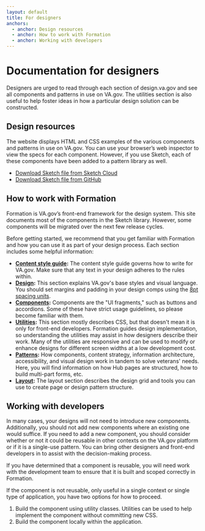 ```yaml
---
layout: default
title: For designers
anchors:
  - anchor: Design resources
  - anchor: How to work with Formation
  - anchor: Working with developers
---
```


# Documentation for designers

<div class="va-introtext">
Designers are urged to read through each section of design.va.gov and see all components and patterns in use on VA.gov. The utilities section is also useful to help foster ideas in how a particular design solution can be constructed.
</div>

## Design resources

The website displays HTML and CSS examples of the various components and patterns in use on VA.gov. You can use your browser’s web inspector to view the specs for each component. However, if you use Sketch, each of these components have been added to a pattern library as well.

<ul class="usa-unstyled-list">
  <li><a href="{{ site.sketch_cloud_link }}"><span class="fa fa-download vads-u-display--inline-block vads-u-margin-right--1"></span>Download Sketch file from Sketch Cloud</a></li>
  <li><a href="{{ site.sketch_github_link }}"><span class="fa fa-download vads-u-display--inline-block vads-u-margin-right--1"></span>Download Sketch file from GitHub</a></li>
</ul>

## How to work with Formation

Formation is VA.gov’s front-end framework for the design system. This site documents most of the components in the Sketch library. However, some components will be migrated over the next few release cycles.

Before getting started, we recommend that you get familiar with Formation and how you can use it as part of your design process. Each section includes some helpful information:

- **[Content style guide](../content-style-guide):** The content style guide governs how to write for VA.gov. Make sure that any text in your design adheres to the rules within.
- **[Design](../design):** This section explains VA.gov's base styles and visual language. You should set margins and padding in your design comps using the [8pt spacing units](../design/spacing-units).
- **[Components](../components):** Components are the "UI fragments," such as buttons and accordions. Some of these have strict usage guidelines, so please become familiar with them.
- **[Utilities](../utilities):** This section mostly describes CSS, but that doesn't mean it is only for front-end developers. Formation guides design implementation, so understanding the utilities may assist in how designers describe their work. Many of the utilities are responsive and can be used to modify or enhance designs for different screen widths at a low development cost.
- **[Patterns](../patterns):**  How components, content strategy, information architecture, accessibility, and visual design work in tandem to solve veterans' needs. Here, you will find information on how Hub pages are structured, how to build multi-part forms, etc.
- **[Layout](../layout):** The layout section describes the design grid and tools you can use to create page or design pattern structure.

## Working with developers  

In many cases, your designs will not need to introduce new components. Additionally, you should not add new components where an existing one would suffice. If you need to add a new component, you should consider whether or not it could be reusable in other contexts on the VA.gov platform or if it is a single-use pattern. You can bring other designers and front-end developers in to assist with the decision-making process.

If you have determined that a component is reusable, you will need work with the development team to ensure that it is built and scoped correctly in Formation.

If the component is not reusable, only useful in a single context or single type of application, you have two options for how to proceed.

1. Build the component using utility classes. Utilities can be used to help implement the component without committing new CSS.
2. Build the component locally within the application.